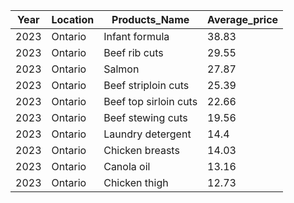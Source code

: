 |Year|Location|Products_Name|Average_price|
|---|---|---|---|
|2023|Ontario|Infant formula|38.83|
|2023|Ontario|Beef rib cuts|29.55|
|2023|Ontario|Salmon|27.87|
|2023|Ontario|Beef striploin cuts|25.39|
|2023|Ontario|Beef top sirloin cuts|22.66|
|2023|Ontario|Beef stewing cuts|19.56|
|2023|Ontario|Laundry detergent|14.4|
|2023|Ontario|Chicken breasts|14.03|
|2023|Ontario|Canola oil|13.16|
|2023|Ontario|Chicken thigh|12.73|
